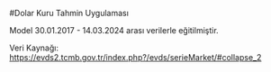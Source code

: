 #Dolar Kuru Tahmin Uygulaması

Model 30.01.2017 - 14.03.2024 arası verilerle eğitilmiştir.

Veri Kaynağı:
https://evds2.tcmb.gov.tr/index.php?/evds/serieMarket/#collapse_2
